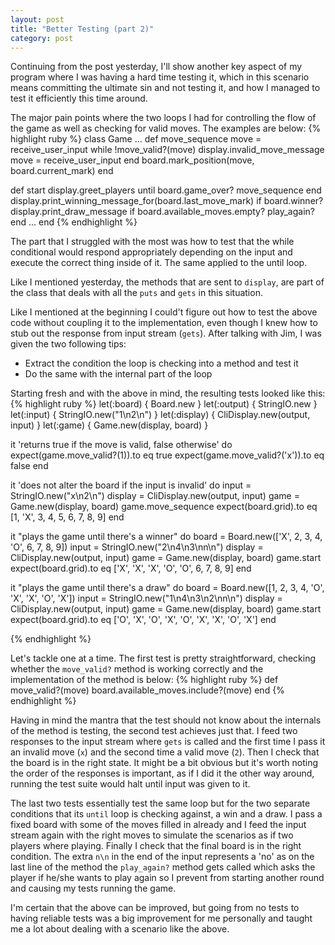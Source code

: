 ```yaml
---
layout: post
title: "Better Testing (part 2)"
category: post
---
```


Continuing from the post yesterday, I'll show another key aspect of my program where I was having a hard time testing it, which in this scenario means committing the ultimate sin and not testing it, and how I managed to test it efficiently this time around.

The major pain points where the two loops I had for controlling the flow of the game as well as checking for valid moves. The examples are below:
{% highlight ruby %}
class Game
  ...
  def move_sequence
    move = receive_user_input
    while !move_valid?(move)
      display.invalid_move_message
      move = receive_user_input
    end
    board.mark_position(move, board.current_mark)
  end
  
  def start
    display.greet_players
    until board.game_over?
      move_sequence
    end
    display.print_winning_message_for(board.last_move_mark) if board.winner?
    display.print_draw_message if board.available_moves.empty?
    play_again?
  end
  ...
end
{% endhighlight %}
    
The part that I struggled with the most was how to test that the while conditional would respond appropriately depending on the input and execute the correct thing inside of it. The same applied to the until loop.

Like I mentioned yesterday, the methods that are sent to `display`, are part of the class that deals with all the `puts` and `gets` in this situation.

Like I mentioned at the beginning I could't figure out how to test the above code without coupling it to the implementation, even though I knew how to stub out the response from input stream (`gets`). After talking with Jim, I was given the two following tips:

- Extract the condition the loop is checking into a method and test it
- Do the same with the internal part of the loop

Starting fresh and with the above in mind, the resulting tests looked like this:
{% highlight ruby %}
  let(:board)   { Board.new }
  let(:output)  { StringIO.new }
  let(:input)   { StringIO.new("1\n2\n") }
  let(:display) { CliDisplay.new(output, input) }
  let(:game)    { Game.new(display, board) }
  
  it 'returns true if the move is valid, false otherwise' do
    expect(game.move_valid?(1)).to eq true
    expect(game.move_valid?('x')).to eq false
  end

  it 'does not alter the board if the input is invalid' do
    input = StringIO.new("x\n2\n")
    display = CliDisplay.new(output, input)
    game = Game.new(display, board)
    game.move_sequence
    expect(board.grid).to eq [1, 'X', 3, 4, 5, 6, 7, 8, 9]
  end

  it "plays the game until there's a winner" do
    board = Board.new(['X', 2, 3, 4, 'O', 6, 7, 8, 9])
    input = StringIO.new("2\n4\n3\nn\n")
    display = CliDisplay.new(output, input)
    game = Game.new(display, board)
    game.start
    expect(board.grid).to eq ['X', 'X', 'X', 'O', 'O', 6, 7, 8, 9]
  end

  it "plays the game until there's a draw" do
    board = Board.new([1, 2, 3, 4, 'O', 'X', 'X', 'O', 'X'])
    input = StringIO.new("1\n4\n3\n2\nn\n")
    display = CliDisplay.new(output, input)
    game = Game.new(display, board)
    game.start
    expect(board.grid).to eq ['O', 'X', 'O', 'X', 'O', 'X', 'X', 'O', 'X']
  end

{% endhighlight %}
   
Let's tackle one at a time. The first test is pretty straightforward, checking whether the `move_valid?` method is working correctly and the implementation of the method is below:
{% highlight ruby %}
def move_valid?(move)
  board.available_moves.include?(move)
end
{% endhighlight %} 

Having in mind the mantra that the test should not know about the internals of the method is testing, the second test achieves just that. I feed two responses to the input stream where `gets` is called and the first time I pass it an invalid move (`x`) and the second time a valid move (`2`). Then I check that the board is in the right state. It might be a bit obvious but it's worth noting the order of the responses is important, as if I did it the other way around, running the test suite would halt until input was given to it.

The last two tests essentially test the same loop but for the two separate conditions that its `until` loop is checking against, a win and a draw. I pass a fixed board with some of the moves filled in already and I feed the input stream again with the right moves to simulate the scenarios as if two players where playing. Finally I check that the final board is in the right condition. The extra `n\n` in the end of the input represents a 'no' as on the last line of the method the `play_again?` method gets called which asks the player if he/she wants to play again so I prevent from starting another round and causing my tests running the game.

I'm certain that the above can be improved, but going from no tests to having reliable tests was a big improvement for me personally and taught me a lot about dealing with a scenario like the above. 
